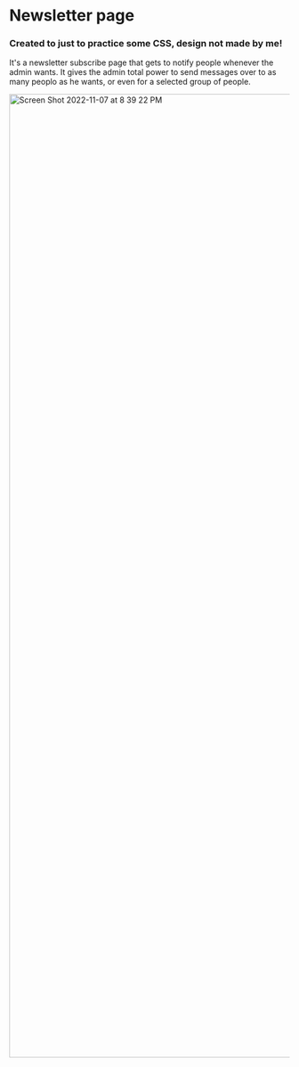 # Newsletter page

### Created to just to practice some CSS, design not made by me!
It's a newsletter subscribe page that gets to notify people whenever the admin wants. It gives the admin total power to send messages over to as many peoplo as he wants, or even for a selected group of people.

<img width="1728" alt="Screen Shot 2022-11-07 at 8 39 22 PM" src="https://user-images.githubusercontent.com/94651050/200452978-1f04df23-9c2b-47d7-856e-c40c19dea4ac.png">
